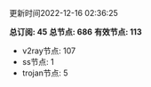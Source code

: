 更新时间2022-12-16 02:36:25

**总订阅: 45**
**总节点: 686**
**有效节点: 113**
- v2ray节点: 107
- ss节点: 1
- trojan节点: 5
